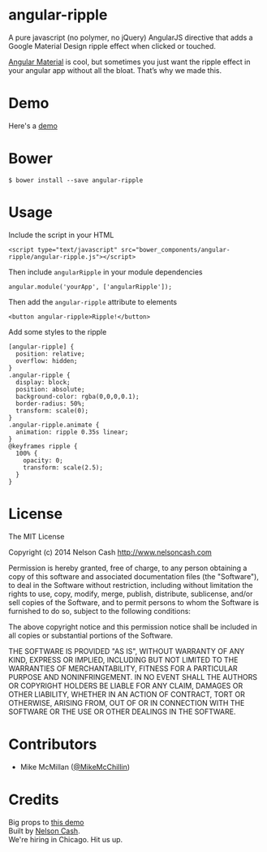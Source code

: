 angular-ripple
==============

A pure javascript (no polymer, no jQuery) AngularJS directive that adds a Google Material Design ripple effect when clicked or touched.

[Angular Material](https://material.angularjs.org/) is cool, but sometimes you just want the ripple effect in your angular app without all the bloat. That’s why we made this.

# Demo

Here's a <a href="http://nelsoncash.github.io/angular-ripple">demo</a>

# Bower

    $ bower install --save angular-ripple


# Usage

Include the script in your HTML

    <script type="text/javascript" src="bower_components/angular-ripple/angular-ripple.js"></script>

Then include `angularRipple` in your module dependencies

    angular.module('yourApp', ['angularRipple']);

Then add the `angular-ripple` attribute to elements

    <button angular-ripple>Ripple!</button>

Add some styles to the ripple

    [angular-ripple] {
      position: relative;
      overflow: hidden;
    }
    .angular-ripple {
      display: block;
      position: absolute;
      background-color: rgba(0,0,0,0.1);
      border-radius: 50%;
      transform: scale(0);
    }
    .angular-ripple.animate {
      animation: ripple 0.35s linear;
    }
    @keyframes ripple {
      100% {
        opacity: 0;
        transform: scale(2.5);
      }
    }


# License
The MIT License

Copyright (c) 2014 Nelson Cash http://www.nelsoncash.com

Permission is hereby granted, free of charge, to any person obtaining a copy of this software and associated documentation files (the "Software"), to deal in the Software without restriction, including without limitation the rights to use, copy, modify, merge, publish, distribute, sublicense, and/or sell copies of the Software, and to permit persons to whom the Software is furnished to do so, subject to the following conditions:

The above copyright notice and this permission notice shall be included in all copies or substantial portions of the Software.

THE SOFTWARE IS PROVIDED "AS IS", WITHOUT WARRANTY OF ANY KIND, EXPRESS OR IMPLIED, INCLUDING BUT NOT LIMITED TO THE WARRANTIES OF MERCHANTABILITY, FITNESS FOR A PARTICULAR PURPOSE AND NONINFRINGEMENT. IN NO EVENT SHALL THE AUTHORS OR COPYRIGHT HOLDERS BE LIABLE FOR ANY CLAIM, DAMAGES OR OTHER LIABILITY, WHETHER IN AN ACTION OF CONTRACT, TORT OR OTHERWISE, ARISING FROM, OUT OF OR IN CONNECTION WITH THE SOFTWARE OR THE USE OR OTHER DEALINGS IN THE SOFTWARE.

# Contributors

* Mike McMillan ([@MikeMcChillin](http://twitter.com/mikemcchillin))

# Credits

Big props to [this demo](http://codepen.io/fronterweb/pen/jcwgx)<br />
Built by [Nelson Cash](http://nelsoncash.com).<br />
We're hiring in Chicago. Hit us up.